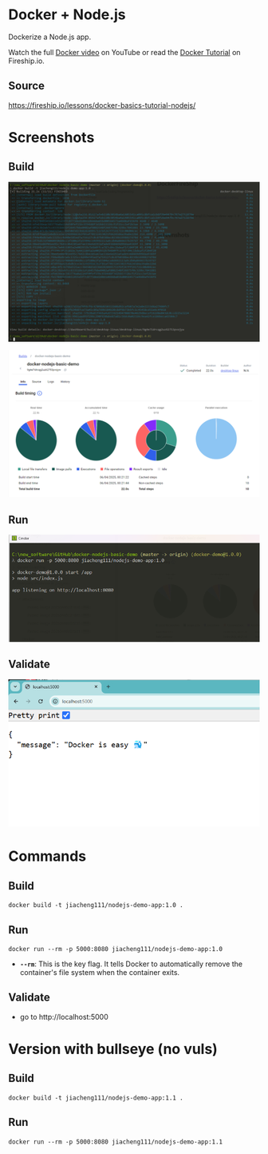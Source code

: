 # Docker + Node.js

Dockerize a Node.js app.

Watch the full [Docker video](https://youtu.be/gAkwW2tuIqE) on YouTube or read the [Docker Tutorial](https://fireship.io/lessons/docker-basics-tutorial-nodejs/) on Fireship.io.

## Source

https://fireship.io/lessons/docker-basics-tutorial-nodejs/

# Screenshots

## Build

![](Pasted%20image%2020250406002235.png)

![](Pasted%20image%2020250406002521.png)

## Run

![](Pasted%20image%2020250406003249.png)

## Validate

![](Pasted%20image%2020250406003257.png)

# Commands

## Build

```
docker build -t jiacheng111/nodejs-demo-app:1.0 .
```

## Run

```
docker run --rm -p 5000:8080 jiacheng111/nodejs-demo-app:1.0
```

- **`--rm`**: This is the key flag. It tells Docker to automatically remove the container's file system when the container exits.

## Validate

- go to http://localhost:5000


# Version with bullseye (no vuls)

## Build

```
docker build -t jiacheng111/nodejs-demo-app:1.1 .
```

## Run

```
docker run --rm -p 5000:8080 jiacheng111/nodejs-demo-app:1.1
```